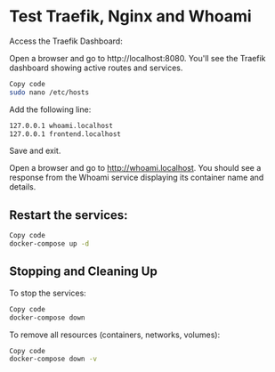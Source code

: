 # Test Traefik, Nginx and Whoami
Access the Traefik Dashboard:

Open a browser and go to http://localhost:8080.
You'll see the Traefik dashboard showing active routes and services.


```bash
Copy code
sudo nano /etc/hosts
```

Add the following line:

``` bash
127.0.0.1 whoami.localhost
127.0.0.1 frontend.localhost
```
Save and exit.


Open a browser and go to http://whoami.localhost. You should see a response from the Whoami service displaying its container name and details.


## Restart the services:

```bash
Copy code
docker-compose up -d
```

## Stopping and Cleaning Up
   To stop the services:

```bash
Copy code
docker-compose down
```
To remove all resources (containers, networks, volumes):

```bash
Copy code
docker-compose down -v
```
